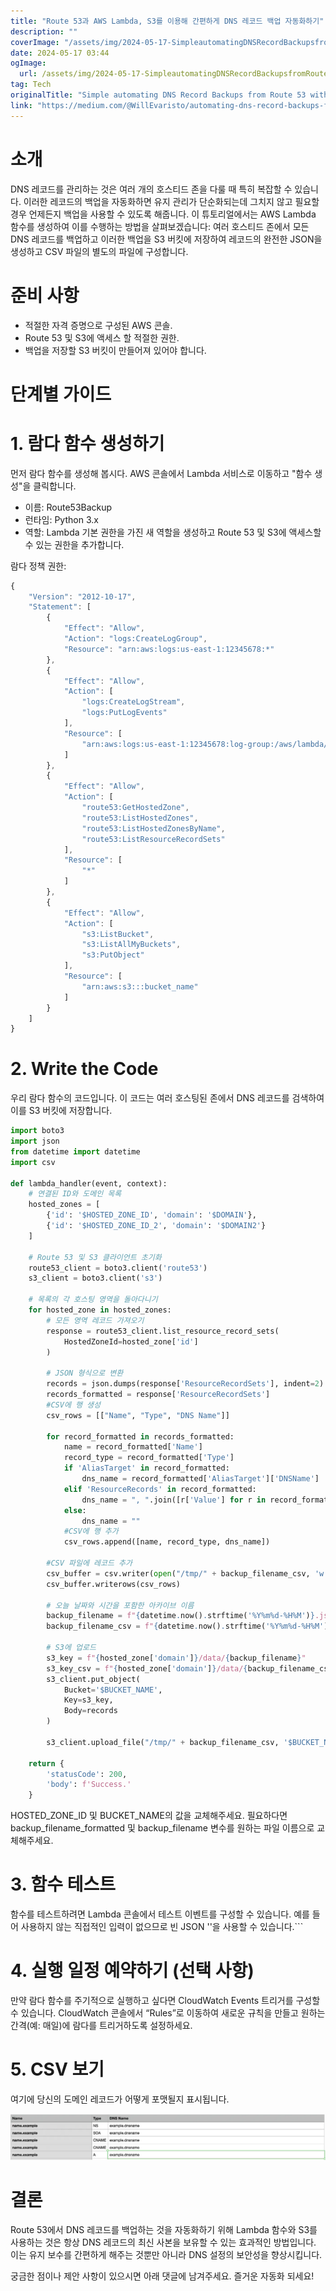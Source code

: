 ```yaml
---
title: "Route 53과 AWS Lambda, S3를 이용해 간편하게 DNS 레코드 백업 자동화하기"
description: ""
coverImage: "/assets/img/2024-05-17-SimpleautomatingDNSRecordBackupsfromRoute53withAWSLambdaandS3_0.png"
date: 2024-05-17 03:44
ogImage: 
  url: /assets/img/2024-05-17-SimpleautomatingDNSRecordBackupsfromRoute53withAWSLambdaandS3_0.png
tag: Tech
originalTitle: "Simple automating DNS Record Backups from Route 53 with AWS Lambda and S3"
link: "https://medium.com/@WillEvaristo/automating-dns-record-backups-from-route-53-with-aws-lambda-and-s3-16f817f48336"
---
```



# 소개

DNS 레코드를 관리하는 것은 여러 개의 호스티드 존을 다룰 때 특히 복잡할 수 있습니다. 이러한 레코드의 백업을 자동화하면 유지 관리가 단순화되는데 그치지 않고 필요할 경우 언제든지 백업을 사용할 수 있도록 해줍니다. 이 튜토리얼에서는 AWS Lambda 함수를 생성하여 이를 수행하는 방법을 살펴보겠습니다: 여러 호스티드 존에서 모든 DNS 레코드를 백업하고 이러한 백업을 S3 버킷에 저장하여 레코드의 완전한 JSON을 생성하고 CSV 파일의 별도의 파일에 구성합니다.

# 준비 사항

- 적절한 자격 증명으로 구성된 AWS 콘솔.
- Route 53 및 S3에 액세스 할 적절한 권한.
- 백업을 저장할 S3 버킷이 만들어져 있어야 합니다.

<div class="content-ad"></div>

# 단계별 가이드

# 1. 람다 함수 생성하기

먼저 람다 함수를 생성해 봅시다. AWS 콘솔에서 Lambda 서비스로 이동하고 "함수 생성"을 클릭합니다.

- 이름: Route53Backup
- 런타임: Python 3.x
- 역할: Lambda 기본 권한을 가진 새 역할을 생성하고 Route 53 및 S3에 액세스할 수 있는 권한을 추가합니다.

<div class="content-ad"></div>

람다 정책 권한:

```js
{
    "Version": "2012-10-17",
    "Statement": [
        {
            "Effect": "Allow",
            "Action": "logs:CreateLogGroup",
            "Resource": "arn:aws:logs:us-east-1:12345678:*"
        },
        {
            "Effect": "Allow",
            "Action": [
                "logs:CreateLogStream",
                "logs:PutLogEvents"
            ],
            "Resource": [
                "arn:aws:logs:us-east-1:12345678:log-group:/aws/lambda/lamda-name:*"
            ]
        },
        {
            "Effect": "Allow",
            "Action": [
                "route53:GetHostedZone",
                "route53:ListHostedZones",
                "route53:ListHostedZonesByName",
                "route53:ListResourceRecordSets"
            ],
            "Resource": [
                "*"
            ]
        },
        {
            "Effect": "Allow",
            "Action": [
                "s3:ListBucket",
                "s3:ListAllMyBuckets",
                "s3:PutObject"
            ],
            "Resource": [
                "arn:aws:s3:::bucket_name"
            ]
        }
    ]
}
```

# 2. Write the Code

우리 람다 함수의 코드입니다. 이 코드는 여러 호스팅된 존에서 DNS 레코드를 검색하여 이를 S3 버킷에 저장합니다.

<div class="content-ad"></div>

```python
import boto3
import json
from datetime import datetime
import csv

def lambda_handler(event, context):
    # 연결된 ID와 도메인 목록
    hosted_zones = [
        {'id': '$HOSTED_ZONE_ID', 'domain': '$DOMAIN'},
        {'id': '$HOSTED_ZONE_ID_2', 'domain': '$DOMAIN2'}
    ]

    # Route 53 및 S3 클라이언트 초기화
    route53_client = boto3.client('route53')
    s3_client = boto3.client('s3')

    # 목록의 각 호스팅 영역을 돌아다니기
    for hosted_zone in hosted_zones:
        # 모든 영역 레코드 가져오기
        response = route53_client.list_resource_record_sets(
            HostedZoneId=hosted_zone['id']
        )

        # JSON 형식으로 변환
        records = json.dumps(response['ResourceRecordSets'], indent=2)
        records_formatted = response['ResourceRecordSets']
        #CSV에 행 생성
        csv_rows = [["Name", "Type", "DNS Name"]]

        for record_formatted in records_formatted:
            name = record_formatted['Name']
            record_type = record_formatted['Type']
            if 'AliasTarget' in record_formatted:
                dns_name = record_formatted['AliasTarget']['DNSName']
            elif 'ResourceRecords' in record_formatted:
                dns_name = ", ".join([r['Value'] for r in record_formatted.get('ResourceRecords', [])])
            else:
                dns_name = ""
            #CSV에 행 추가
            csv_rows.append([name, record_type, dns_name])

        #CSV 파일에 레코드 추가
        csv_buffer = csv.writer(open("/tmp/" + backup_filename_csv, 'w'))
        csv_buffer.writerows(csv_rows)

        # 오늘 날짜와 시간을 포함한 아카이브 이름
        backup_filename = f"{datetime.now().strftime('%Y%m%d-%H%M')}.json"
        backup_filename_csv = f"{datetime.now().strftime('%Y%m%d-%H%M')}.csv"

        # S3에 업로드
        s3_key = f"{hosted_zone['domain']}/data/{backup_filename}"
        s3_key_csv = f"{hosted_zone['domain']}/data/{backup_filename_csv}"
        s3_client.put_object(
            Bucket='$BUCKET_NAME',
            Key=s3_key,
            Body=records
        )
        
        s3_client.upload_file("/tmp/" + backup_filename_csv, '$BUCKET_NAME', s3_key_csv)

    return {
        'statusCode': 200,
        'body': f'Success.'
    }
```

HOSTED_ZONE_ID 및 BUCKET_NAME의 값을 교체해주세요. 필요하다면 backup_filename_formatted 및 backup_filename 변수를 원하는 파일 이름으로 교체해주세요.

# 3. 함수 테스트

함수를 테스트하려면 Lambda 콘솔에서 테스트 이벤트를 구성할 수 있습니다. 예를 들어 사용하지 않는 직접적인 입력이 없으므로 빈 JSON ''을 사용할 수 있습니다.```

<div class="content-ad"></div>

# 4. 실행 일정 예약하기 (선택 사항)

만약 람다 함수를 주기적으로 실행하고 싶다면 CloudWatch Events 트리거를 구성할 수 있습니다. CloudWatch 콘솔에서 “Rules”로 이동하여 새로운 규칙을 만들고 원하는 간격(예: 매일)에 람다를 트리거하도록 설정하세요.

# 5. CSV 보기

여기에 당신의 도메인 레코드가 어떻게 포맷될지 표시됩니다.

<div class="content-ad"></div>

<img src="/assets/img/2024-05-17-SimpleautomatingDNSRecordBackupsfromRoute53withAWSLambdaandS3_0.png" />

# 결론

Route 53에서 DNS 레코드를 백업하는 것을 자동화하기 위해 Lambda 함수와 S3를 사용하는 것은 항상 DNS 레코드의 최신 사본을 보유할 수 있는 효과적인 방법입니다. 이는 유지 보수를 간편하게 해주는 것뿐만 아니라 DNS 설정의 보안성을 향상시킵니다.

궁금한 점이나 제안 사항이 있으시면 아래 댓글에 남겨주세요. 즐거운 자동화 되세요!